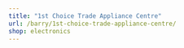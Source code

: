 ```yaml
---
title: "1st Choice Trade Appliance Centre"
url: /barry/1st-choice-trade-appliance-centre/
shop: electronics
---
```

